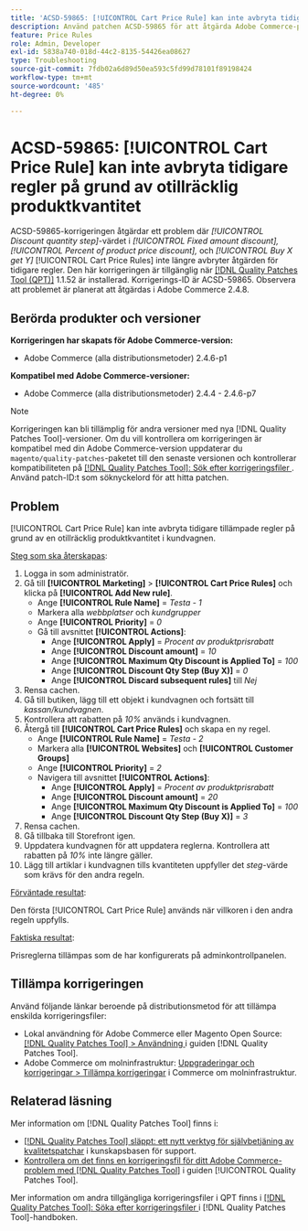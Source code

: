 ```yaml
---
title: 'ACSD-59865: [!UICONTROL Cart Price Rule] kan inte avbryta tidigare regler på grund av otillräcklig produktkvantitet'
description: Använd patchen ACSD-59865 för att åtgärda Adobe Commerce-problemet där värdet för *Rabattkvantitet* i *Fast belopp,* *Procent av produktrabatt* och *Köp X get Y* [!UICONTROL Cart Price Rules] inte längre avbryter åtgärden för tidigare regler.
feature: Price Rules
role: Admin, Developer
exl-id: 5838a740-018d-44c2-8135-54426ea08627
type: Troubleshooting
source-git-commit: 7fdb02a6d89d50ea593c5fd99d78101f89198424
workflow-type: tm+mt
source-wordcount: '485'
ht-degree: 0%

---
```


# ACSD-59865: [!UICONTROL Cart Price Rule] kan inte avbryta tidigare regler på grund av otillräcklig produktkvantitet

ACSD-59865-korrigeringen åtgärdar ett problem där *[!UICONTROL Discount quantity step]*-värdet i *[!UICONTROL Fixed amount discount],* *[!UICONTROL Percent of product price discount],* och *[!UICONTROL Buy X get Y]* [!UICONTROL Cart Price Rules] inte längre avbryter åtgärden för tidigare regler. Den här korrigeringen är tillgänglig när [[!DNL Quality Patches Tool (QPT)]](https://experienceleague.adobe.com/sv/docs/commerce-operations/tools/quality-patches-tool/quality-patches-tool-to-self-serve-quality-patches) 1.1.52 är installerad. Korrigerings-ID är ACSD-59865. Observera att problemet är planerat att åtgärdas i Adobe Commerce 2.4.8.

## Berörda produkter och versioner

**Korrigeringen har skapats för Adobe Commerce-version:**

* Adobe Commerce (alla distributionsmetoder) 2.4.6-p1

**Kompatibel med Adobe Commerce-versioner:**

* Adobe Commerce (alla distributionsmetoder) 2.4.4 - 2.4.6-p7

>[!NOTE]
>
>Korrigeringen kan bli tillämplig för andra versioner med nya [!DNL Quality Patches Tool]-versioner. Om du vill kontrollera om korrigeringen är kompatibel med din Adobe Commerce-version uppdaterar du `magento/quality-patches`-paketet till den senaste versionen och kontrollerar kompatibiliteten på [[!DNL Quality Patches Tool]: Sök efter korrigeringsfiler ](https://experienceleague.adobe.com/tools/commerce-quality-patches/index.html?lang=sv-SE). Använd patch-ID:t som söknyckelord för att hitta patchen.

## Problem

[!UICONTROL Cart Price Rule] kan inte avbryta tidigare tillämpade regler på grund av en otillräcklig produktkvantitet i kundvagnen.

<u>Steg som ska återskapas</u>:

1. Logga in som administratör.
1. Gå till **[!UICONTROL Marketing]** > **[!UICONTROL Cart Price Rules]** och klicka på **[!UICONTROL Add New rule]**.
   * Ange **[!UICONTROL Rule Name]** = *Testa - 1*
   * Markera alla *webbplatser* och *kundgrupper*
   * Ange **[!UICONTROL Priority]** = *0*
   * Gå till avsnittet **[!UICONTROL Actions]**:
      * Ange **[!UICONTROL Apply]** = *Procent av produktprisrabatt*
      * Ange **[!UICONTROL Discount amount]** = *10*
      * Ange **[!UICONTROL Maximum Qty Discount is Applied To]** = *100*
      * Ange **[!UICONTROL Discount Qty Step (Buy X)]** = *0*
      * Ange **[!UICONTROL Discard subsequent rules]** till *Nej*
1. Rensa cachen.
1. Gå till butiken, lägg till ett objekt i kundvagnen och fortsätt till *kassan/kundvagnen*.
1. Kontrollera att rabatten på *10%* används i kundvagnen.
1. Återgå till **[!UICONTROL Cart Price Rules]** och skapa en ny regel.
   * Ange **[!UICONTROL Rule Name]** = *Testa - 2*
   * Markera alla **[!UICONTROL Websites]** och **[!UICONTROL Customer Groups]**
   * Ange **[!UICONTROL Priority]** = *2*
   * Navigera till avsnittet **[!UICONTROL Actions]**:
      * Ange **[!UICONTROL Apply]** = *Procent av produktprisrabatt*
      * Ange **[!UICONTROL Discount amount]** = *20*
      * Ange **[!UICONTROL Maximum Qty Discount is Applied To]** = *100*
      * Ange **[!UICONTROL Discount Qty Step (Buy X)]** = *3*
1. Rensa cachen.
1. Gå tillbaka till Storefront igen.
1. Uppdatera kundvagnen för att uppdatera reglerna. Kontrollera att rabatten på *10%* inte längre gäller.
1. Lägg till artiklar i kundvagnen tills kvantiteten uppfyller det *steg*-värde som krävs för den andra regeln.

<u>Förväntade resultat</u>:

Den första [!UICONTROL Cart Price Rule] används när villkoren i den andra regeln uppfylls.

<u>Faktiska resultat</u>:

Prisreglerna tillämpas som de har konfigurerats på adminkontrollpanelen.

## Tillämpa korrigeringen

Använd följande länkar beroende på distributionsmetod för att tillämpa enskilda korrigeringsfiler:

* Lokal användning för Adobe Commerce eller Magento Open Source: [[!DNL Quality Patches Tool] > Användning ](/help/tools/quality-patches-tool/usage.md) i guiden [!DNL Quality Patches Tool].
* Adobe Commerce om molninfrastruktur: [Uppgraderingar och korrigeringar > Tillämpa korrigeringar](https://experienceleague.adobe.com/docs/commerce-cloud-service/user-guide/develop/upgrade/apply-patches.html?lang=sv-SE) i Commerce om molninfrastruktur.

## Relaterad läsning

Mer information om [!DNL Quality Patches Tool] finns i:

* [[!DNL Quality Patches Tool] släppt: ett nytt verktyg för självbetjäning av kvalitetspatchar](https://experienceleague.adobe.com/sv/docs/commerce-operations/tools/quality-patches-tool/quality-patches-tool-to-self-serve-quality-patches) i kunskapsbasen för support.
* [Kontrollera om det finns en korrigeringsfil för ditt Adobe Commerce-problem med  [!DNL Quality Patches Tool]](/help/tools/quality-patches-tool/patches-available-in-qpt/check-patch-for-magento-issue-with-magento-quality-patches.md) i guiden [!UICONTROL Quality Patches Tool].

Mer information om andra tillgängliga korrigeringsfiler i QPT finns i [[!DNL Quality Patches Tool]: Söka efter korrigeringsfiler ](https://experienceleague.adobe.com/tools/commerce-quality-patches/index.html?lang=sv-SE) i [!DNL Quality Patches Tool]-handboken.
